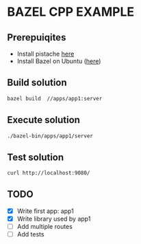 # BAZEL CPP EXAMPLE

## Prerepuiqites
- Install pistache [here](http://pistache.io/quickstart#installing-pistache)
- Install Bazel on Ubuntu ([here](https://docs.bazel.build/versions/master/install-ubuntu.html))


## Build solution
```bash
bazel build  //apps/app1:server
``` 

## Execute solution
```bash
./bazel-bin/apps/app1/server
``` 

## Test solution
```bash
curl http://localhost:9080/
``` 


## TODO
- [x] Write first app: app1
- [x] Write library used by app1  
- [ ] Add multiple routes 
- [ ] Add tests  
